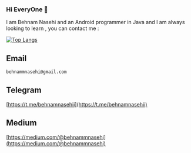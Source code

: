 ### Hi EveryOne 👋

I am Behnam Nasehi and an Android programmer in Java and I am always looking to learn , you can contact me  :

[![Top Langs](https://github-readme-stats.vercel.app/api/top-langs/?username=behnamnasehi)](https://github.com/anuraghazra/github-readme-stats)

## Email

```bash
behnammnasehi@gmail.com
```
## Telegram

[https://t.me/behnamnasehii](https://t.me/behnamnasehii)

## Medium

[https://medium.com/@behnammnasehi](https://medium.com/@behnammnasehi)

